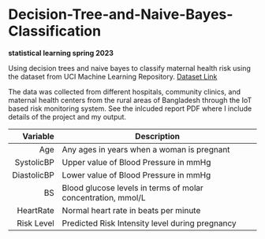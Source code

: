 # Decision-Tree-and-Naive-Bayes-Classification
**statistical learning spring 2023**

Using decision trees and naive bayes to classify maternal health risk using the dataset from UCI Machine Learning Repository. [Dataset Link](https://archive.ics.uci.edu/ml/datasets/Maternal+Health+Risk+Data+Set)

The data was collected from different hospitals, community clinics, and maternal health centers from the rural areas of Bangladesh through the IoT based risk monitoring system. 
See the inlcuded report PDF where I include details of the project and my output.

| Variable | Description |
|-----:|---------------|
|     Age| Any ages in years when a woman is pregnant              |
|     SystolicBP| Upper value of Blood Pressure in mmHg              |
|     DiastolicBP| Lower value of Blood Pressure in mmHg              |
|     BS| Blood glucose levels in terms of molar concentration, mmol/L              |
|     HeartRate| Normal heart rate in beats per minute              |
|     Risk Level| Predicted Risk Intensity level during pregnancy              |
